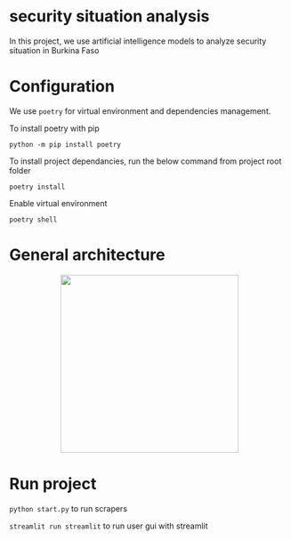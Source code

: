 # security situation analysis

In this project, we use artificial intelligence models to analyze security situation in Burkina Faso

# Configuration 

We use `poetry` for virtual environment and dependencies management.

To install poetry with pip

```python -m pip install poetry```

To install project dependancies, run the below command from project root folder

```poetry install```

Enable virtual environment

```poetry shell``` 

# General architecture
<p align="center">
    <img width="320" src="https://github.com/abdoulfataoh/security-situation-analysis/blob/main/doc/architecture.png">
</p>


# Run project

```python start.py``` to run scrapers

```streamlit run streamlit``` to run user gui with streamlit
